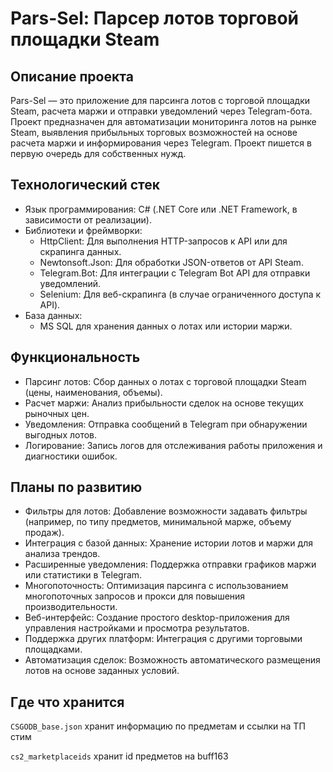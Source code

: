 # Pars-Sel: Парсер лотов торговой площадки Steam

## Описание проекта
Pars-Sel — это приложение для парсинга лотов с торговой площадки Steam, расчета маржи и отправки уведомлений через Telegram-бота. Проект предназначен для автоматизации мониторинга лотов на рынке Steam, выявления прибыльных торговых возможностей на основе расчета маржи и информирования через Telegram. Проект пишется в первую очередь для собственных нужд.

## Технологический стек
- Язык программирования: C# (.NET Core или .NET Framework, в зависимости от реализации).
- Библиотеки и фреймворки:
  - HttpClient: Для выполнения HTTP-запросов к API или для скрапинга данных.
  - Newtonsoft.Json: Для обработки JSON-ответов от API Steam.
  - Telegram.Bot: Для интеграции с Telegram Bot API для отправки уведомлений.
  - Selenium: Для веб-скрапинга (в случае ограниченного доступа к API).
- База данных:
  - MS SQL для хранения данных о лотах или истории маржи.

   
## Функциональность
- Парсинг лотов: Сбор данных о лотах с торговой площадки Steam (цены, наименования, объемы).
- Расчет маржи: Анализ прибыльности сделок на основе текущих рыночных цен.
- Уведомления: Отправка сообщений в Telegram при обнаружении выгодных лотов.
- Логирование: Запись логов для отслеживания работы приложения и диагностики ошибок.

## Планы по развитию
- Фильтры для лотов: Добавление возможности задавать фильтры (например, по типу предметов, минимальной марже, объему продаж).
- Интеграция с базой данных: Хранение истории лотов и маржи для анализа трендов.
- Расширенные уведомления: Поддержка отправки графиков маржи или статистики в Telegram.
- Многопоточность: Оптимизация парсинга с использованием многопоточных запросов и прокси для повышения производительности.
- Веб-интерфейс: Создание простого desktop-приложения для управления настройками и просмотра результатов.
- Поддержка других платформ: Интеграция с другими торговыми площадками.
- Автоматизация сделок: Возможность автоматического размещения лотов на основе заданных условий.

## Где что хранится
```CSGODB_base.json``` хранит информацию по предметам и ссылки на ТП стим

```cs2_marketplaceids``` хранит id предметов на buff163
